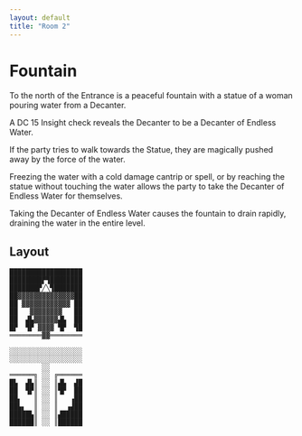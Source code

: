 ```yaml
---
layout: default
title: "Room 2"
---
```


# Fountain

To the north of the Entrance is a peaceful fountain with a statue of a woman pouring water from a Decanter.

A DC 15 Insight check reveals the Decanter to be a Decanter of Endless Water.

If the party tries to walk towards the Statue, they are magically pushed away by the force of the water.

Freezing the water with a cold damage cantrip or spell, or by reaching the statue without touching the water allows the party to take the Decanter of Endless Water for themselves.

Taking the Decanter of Endless Water causes the fountain to drain rapidly, draining the water in the entire level.

## Layout

```
██████████████████
████████▛▜████████
███████▛╱╲▜███████
██▓▓▓▓▓▓▓▓▓▓▓▓▓▓██
██ ▓▓▓▓▓▓▓▓▓▓▓▓ ██
██   ▓▓▓▓▓▓▓▓   ██
██  ▟▙▓▓▓▓▓▓▟▙  ██
█▛  ▜▛ ▓▓▓▓ ▜▛  ▜█
════════▓▓════════
                  
░░░░░░░░░░░░░░░░░░
░░░░░░░░░░░░░░░░░░
        ░░        
══════╗ ░░ ╔══════
█▙  ▟▙║ ░░ ║▟▙  ▟█
██  ▜▛║ ░░ ║▜▛  ██
██▖   ║ ░░ ║   ▗██
██▙▖  ║ ░░ ║  ▗▟██
█████▙║ ░░ ║▟█████
██████║ ░░ ║██████
```